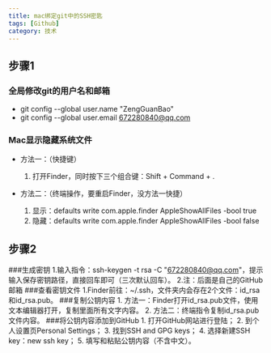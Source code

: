 ```yaml
---
title: mac绑定git中的SSH密匙
tags: [Github]
category: 技术
---
```

## 步骤1
### 全局修改git的用户名和邮箱
- git config --global user.name "ZengGuanBao" 
- git config --global user.email 672280840@qq.com

### Mac显示隐藏系统文件
- 方法一：（快捷键）
    1. 打开Finder，同时按下三个组合键：Shift + Command + . 
- 方法二：（终端操作，要重启Finder，没方法一快捷）

    1. 显示：defaults write com.apple.finder AppleShowAllFiles -bool true 
    2. 隐藏：defaults write com.apple.finder AppleShowAllFiles -bool false

## 步骤2
###生成密钥
	1.输入指令：ssh-keygen -t rsa -C "672280840@qq.com"，提示输入保存密钥路径，直接回车即可（三次默认回车）。
	2.注：后面是自己的GitHub邮箱
###查看密钥文件
	1.Finder前往：~/.ssh，文件夹内会存在2个文件：id_rsa和id_rsa.pub。
###复制公钥内容
	1. 方法一：Finder打开id_rsa.pub文件，使用文本编辑器打开，复制里面所有文字内容。
	2. 方法二：终端指令复制id_rsa.pub文件内容。
###将公钥内容添加到GitHub
	1. 打开GitHub网站进行登陆；
	2. 到个人设置页Personal Settings；
	3. 找到SSH and GPG keys；
	4. 选择新建SSH key：new ssh key；
	5. 填写和粘贴公钥内容（不含中文）。
